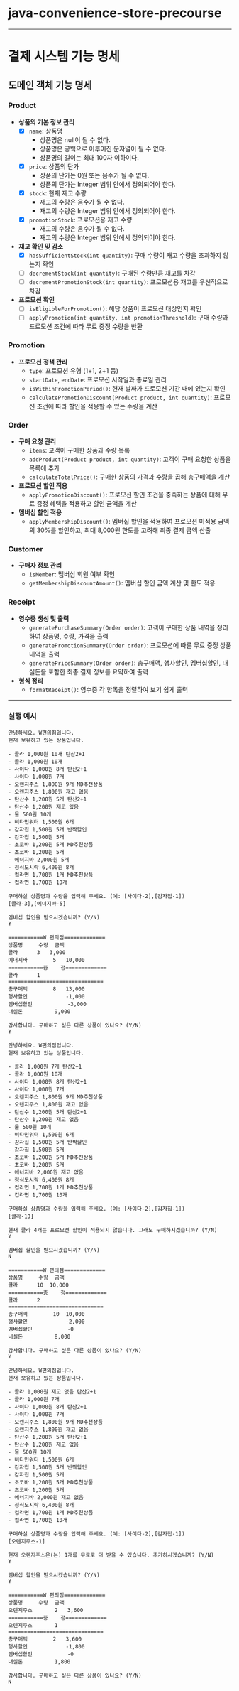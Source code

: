 # java-convenience-store-precourse

---

# 결제 시스템 기능 명세

## 도메인 객체 기능 명세

### Product
- **상품의 기본 정보 관리**
    - [x] `name`: 상품명
      - 상품명은 null이 될 수 없다.
      - 상품명은 공백으로 이루어진 문자열이 될 수 없다.
      - 상품명의 길이는 최대 100자 이하이다.
    - [x] `price`: 상품의 단가
      - 상품의 단가는 0원 또는 음수가 될 수 없다.
      - 상품의 단가는 Integer 범위 안에서 정의되어야 한다.
    - [x] `stock`: 현재 재고 수량
      - 재고의 수량은 음수가 될 수 없다.
      - 재고의 수량은 Integer 범위 안에서 정의되어야 한다.
    - [x] `promotionStock`: 프로모션용 재고 수량
      - 재고의 수량은 음수가 될 수 없다.
      - 재고의 수량은 Integer 범위 안에서 정의되어야 한다.
- **재고 확인 및 감소**
    - [x] `hasSufficientStock(int quantity)`: 구매 수량이 재고 수량을 초과하지 않는지 확인
    - [ ] `decrementStock(int quantity)`: 구매된 수량만큼 재고를 차감
    - [ ] `decrementPromotionStock(int quantity)`: 프로모션용 재고를 우선적으로 차감
- **프로모션 확인**
    - [ ] `isEligibleForPromotion()`: 해당 상품이 프로모션 대상인지 확인
    - [ ] `applyPromotion(int quantity, int promotionThreshold)`: 구매 수량과 프로모션 조건에 따라 무료 증정 수량을 반환

### Promotion
- **프로모션 정책 관리**
    - `type`: 프로모션 유형 (1+1, 2+1 등)
    - `startDate`, `endDate`: 프로모션 시작일과 종료일 관리
    - `isWithinPromotionPeriod()`: 현재 날짜가 프로모션 기간 내에 있는지 확인
    - `calculatePromotionDiscount(Product product, int quantity)`: 프로모션 조건에 따라 할인을 적용할 수 있는 수량을 계산

### Order
- **구매 요청 관리**
    - `items`: 고객이 구매한 상품과 수량 목록
    - `addProduct(Product product, int quantity)`: 고객이 구매 요청한 상품을 목록에 추가
    - `calculateTotalPrice()`: 구매한 상품의 가격과 수량을 곱해 총구매액을 계산
- **프로모션 할인 적용**
    - `applyPromotionDiscount()`: 프로모션 할인 조건을 충족하는 상품에 대해 무료 증정 혜택을 적용하고 할인 금액을 계산
- **멤버십 할인 적용**
    - `applyMembershipDiscount()`: 멤버십 할인을 적용하여 프로모션 미적용 금액의 30%를 할인하고, 최대 8,000원 한도를 고려해 최종 결제 금액 산출

### Customer
- **구매자 정보 관리**
    - `isMember`: 멤버십 회원 여부 확인
    - `getMembershipDiscountAmount()`: 멤버십 할인 금액 계산 및 한도 적용

### Receipt
- **영수증 생성 및 출력**
    - `generatePurchaseSummary(Order order)`: 고객이 구매한 상품 내역을 정리하여 상품명, 수량, 가격을 출력
    - `generatePromotionSummary(Order order)`: 프로모션에 따른 무료 증정 상품 내역을 출력
    - `generatePriceSummary(Order order)`: 총구매액, 행사할인, 멤버십할인, 내실돈을 포함한 최종 결제 정보를 요약하여 출력
- **형식 정리**
    - `formatReceipt()`: 영수증 각 항목을 정렬하여 보기 쉽게 출력

---
### 실행 예시
```
안녕하세요. W편의점입니다.
현재 보유하고 있는 상품입니다.

- 콜라 1,000원 10개 탄산2+1
- 콜라 1,000원 10개
- 사이다 1,000원 8개 탄산2+1
- 사이다 1,000원 7개
- 오렌지주스 1,800원 9개 MD추천상품
- 오렌지주스 1,800원 재고 없음
- 탄산수 1,200원 5개 탄산2+1
- 탄산수 1,200원 재고 없음
- 물 500원 10개
- 비타민워터 1,500원 6개
- 감자칩 1,500원 5개 반짝할인
- 감자칩 1,500원 5개
- 초코바 1,200원 5개 MD추천상품
- 초코바 1,200원 5개
- 에너지바 2,000원 5개
- 정식도시락 6,400원 8개
- 컵라면 1,700원 1개 MD추천상품
- 컵라면 1,700원 10개

구매하실 상품명과 수량을 입력해 주세요. (예: [사이다-2],[감자칩-1])
[콜라-3],[에너지바-5]

멤버십 할인을 받으시겠습니까? (Y/N)
Y 

===========W 편의점=============
상품명		수량	금액
콜라		3 	3,000
에너지바 		5 	10,000
===========증	정=============
콜라		1
==============================
총구매액		8	13,000
행사할인			-1,000
멤버십할인			-3,000
내실돈			 9,000

감사합니다. 구매하고 싶은 다른 상품이 있나요? (Y/N)
Y

안녕하세요. W편의점입니다.
현재 보유하고 있는 상품입니다.

- 콜라 1,000원 7개 탄산2+1
- 콜라 1,000원 10개
- 사이다 1,000원 8개 탄산2+1
- 사이다 1,000원 7개
- 오렌지주스 1,800원 9개 MD추천상품
- 오렌지주스 1,800원 재고 없음
- 탄산수 1,200원 5개 탄산2+1
- 탄산수 1,200원 재고 없음
- 물 500원 10개
- 비타민워터 1,500원 6개
- 감자칩 1,500원 5개 반짝할인
- 감자칩 1,500원 5개
- 초코바 1,200원 5개 MD추천상품
- 초코바 1,200원 5개
- 에너지바 2,000원 재고 없음
- 정식도시락 6,400원 8개
- 컵라면 1,700원 1개 MD추천상품
- 컵라면 1,700원 10개

구매하실 상품명과 수량을 입력해 주세요. (예: [사이다-2],[감자칩-1])
[콜라-10]

현재 콜라 4개는 프로모션 할인이 적용되지 않습니다. 그래도 구매하시겠습니까? (Y/N)
Y

멤버십 할인을 받으시겠습니까? (Y/N)
N

===========W 편의점=============
상품명		수량	금액
콜라		10 	10,000
===========증	정=============
콜라		2
==============================
총구매액		10	10,000
행사할인			-2,000
멤버십할인			-0
내실돈			 8,000

감사합니다. 구매하고 싶은 다른 상품이 있나요? (Y/N)
Y

안녕하세요. W편의점입니다.
현재 보유하고 있는 상품입니다.

- 콜라 1,000원 재고 없음 탄산2+1
- 콜라 1,000원 7개
- 사이다 1,000원 8개 탄산2+1
- 사이다 1,000원 7개
- 오렌지주스 1,800원 9개 MD추천상품
- 오렌지주스 1,800원 재고 없음
- 탄산수 1,200원 5개 탄산2+1
- 탄산수 1,200원 재고 없음
- 물 500원 10개
- 비타민워터 1,500원 6개
- 감자칩 1,500원 5개 반짝할인
- 감자칩 1,500원 5개
- 초코바 1,200원 5개 MD추천상품
- 초코바 1,200원 5개
- 에너지바 2,000원 재고 없음
- 정식도시락 6,400원 8개
- 컵라면 1,700원 1개 MD추천상품
- 컵라면 1,700원 10개

구매하실 상품명과 수량을 입력해 주세요. (예: [사이다-2],[감자칩-1])
[오렌지주스-1]

현재 오렌지주스은(는) 1개를 무료로 더 받을 수 있습니다. 추가하시겠습니까? (Y/N)
Y

멤버십 할인을 받으시겠습니까? (Y/N)
Y

===========W 편의점=============
상품명		수량	금액
오렌지주스		2 	3,600
===========증	정=============
오렌지주스		1
==============================
총구매액		2	3,600
행사할인			-1,800
멤버십할인			-0
내실돈			 1,800

감사합니다. 구매하고 싶은 다른 상품이 있나요? (Y/N)
N
```